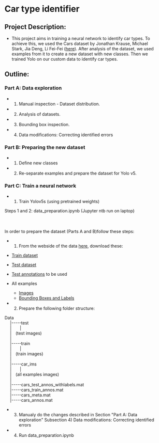 # Car type identifier

## Project Description:

- This project aims in training a neural network to identify car types. To achieve this, we used the Cars dataset by Jonathan Krause, Michael Stark, Jia Deng, Li Fei-Fei ([here](https://ai.stanford.edu/~jkrause/cars/car_dataset.html)). After analysis of the dataset, we used examples from it to create a new dataset with new classes. Then we trained Yolo on our custom data to identify car types.

## Outline:

### Part A: Data exploration

- 1) Manual inspection - Dataset distribution.
- 2) Analysis of datasets.
- 3) Bounding box inspection.
- 4) Data modifications: Correcting identified errors

### Part B: Preparing the new dataset

- 1) Define new classes
- 2) Re-separate examples and prepare the dataset for Yolo v5.

### Part C: Train a neural network

- 1) Train Yolov5s (using pretrained weights)



Steps 1 and 2: data_preparation.ipynb (Jupyter ntb run on laptop) </br>
</br>
</br>
</br>
In order to prepare the dataset (Parts A and B)follow these steps:

- 1) From the webside of the data [here](https://ai.stanford.edu/~jkrause/cars/car_dataset.html), download these:</br>
 - [Train dataset](http://ai.stanford.edu/~jkrause/car196/cars_train.tgz)</br>
 - [Test dataset](http://ai.stanford.edu/~jkrause/car196/cars_test.tgz)</br>
 - [Test annotations](http://ai.stanford.edu/~jkrause/car196/cars_test_annos_withlabels.mat) to be used</br>
 - All examples
   - [Images](http://ai.stanford.edu/~jkrause/car196/car_ims.tgz)</br>
   - [Bounding Boxes and Labels](http://ai.stanford.edu/~jkrause/car196/cars_annos.mat)</br>

        
- 2) Prepare the following folder structure:</br>

Data</br>
&emsp; |\-----test</br>
&emsp; |&emsp;&emsp;|</br>
&emsp; |&emsp;(test images) </br>
&emsp; |</br> 
&emsp; |\-----train</br>
&emsp; |&emsp;&emsp;|</br>
&emsp; |&emsp;(train images)</br> 
&emsp; |</br> 
&emsp; |\-----car_ims</br>
&emsp; |&emsp;&emsp;|</br>
&emsp; |&emsp;(all examples images) </br>
&emsp; |</br>
&emsp; |\-----cars_test_annos_withlabels.mat</br>
&emsp; |\-----cars_train_annos.mat</br>
&emsp; |\-----cars_meta.mat</br>
&emsp; |\-----cars_annos.mat</br>

 
 
- 3) Manualy do the changes described in Section "Part A: Data exploration" Subsection 4) Data modifications: Correcting identified errors


- 4) Run data_preparation.ipynb</br>
